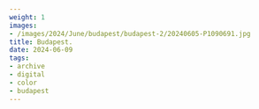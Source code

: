 ```yaml
---
weight: 1
images:
- /images/2024/June/budapest/budapest-2/20240605-P1090691.jpg
title: Budapest.
date: 2024-06-09
tags:
- archive
- digital
- color
- budapest
---
```


